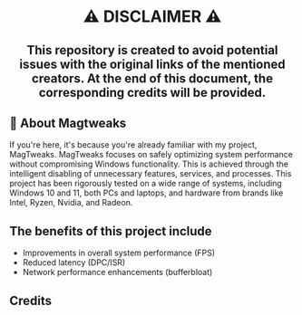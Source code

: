 <h1 align="center"> ⚠ DISCLAIMER ⚠ </h1>
<h2 align="center"> This repository is created to avoid potential issues with the original links of the mentioned creators. At the end of this document, the corresponding credits will be provided. </h1>

## 🔴 About Magtweaks
If you're here, it's because you're already familiar with my project, MagTweaks.
MagTweaks focuses on safely optimizing system performance without compromising Windows functionality. This is achieved through the intelligent disabling of unnecessary features, services, and processes.
This project has been rigorously tested on a wide range of systems, including Windows 10 and 11, both PCs and laptops, and hardware from brands like Intel, Ryzen, Nvidia, and Radeon.

## The benefits of this project include
- Improvements in overall system performance (FPS)
- Reduced latency (DPC/ISR)
- Network performance enhancements (bufferbloat)

## Credits
